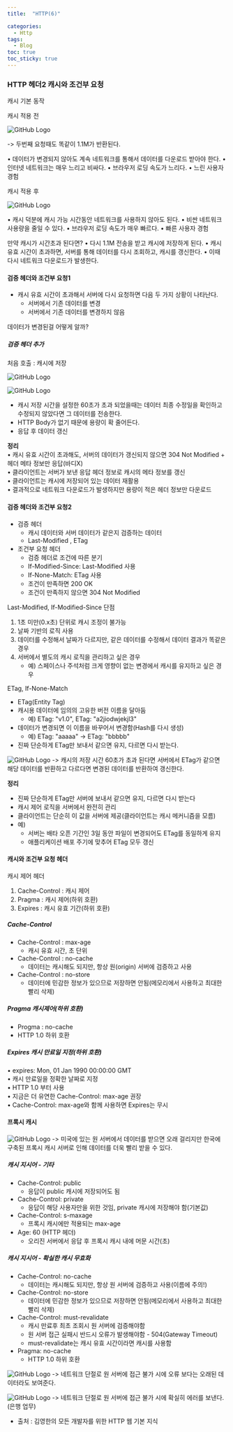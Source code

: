 ```yaml
---
title:  "HTTP(6)"

categories:
  - Http
tags:
  - Blog
toc: true
toc_sticky: true
---
```


### HTTP 헤더2 캐시와 조건부 요청

캐시 기본 동작

캐시 적용 전

![GitHub Logo](/image/casy.png)

-> 두번째 요청때도 똑같이 1.1M가 반환된다.

• 데이터가 변경되지 않아도 계속 네트워크를 통해서 데이터를 다운로드 받아야 한다.
• 인터넷 네트워크는 매우 느리고 비싸다.
• 브라우저 로딩 속도가 느리다.
• 느린 사용자 경험

캐시 적용 후

![GitHub Logo](/image/casy2.png)

• 캐시 덕분에 캐시 가능 시간동안 네트워크를 사용하지 않아도 된다.
• 비싼 네트워크 사용량을 줄일 수 있다.
• 브라우저 로딩 속도가 매우 빠르다.
• 빠른 사용자 경험

만약 캐시가 시간초과 된다면?
• 다시 1.1M 전송을 받고 캐시에 저장하게 된다.
• 캐시 유효 시간이 초과하면, 서버를 통해 데이터를 다시 조회하고, 캐시를 갱신한다.
• 이때 다시 네트워크 다운로드가 발생한다.

#### 검증 헤더와 조건부 요청1

- 캐시 유효 시간이 초과해서 서버에 다시 요청하면 다음 두 가지 상황이 나타난다.
    * 서버에서 기존 데이터를 변경
    * 서버에서 기존 데이터를 변경하지 않음

데이터가 변경된걸 어떻게 알까?

##### 검증 헤더 추가

처음 호출 : 캐시에 저장

![GitHub Logo](/image/casy3.png)

![GitHub Logo](/image/casy4.png)

- 캐시 저장 시간을 설정한 60초가 초과 되었을때는 데이터 최종 수정일을 확인하고 수정되지 않았다면 그 데이터를 전송한다.
- HTTP Body가 없기 때문에 용량이 확 줄어든다.
- 응답 후 데이터 갱신

**정리** </br>
• 캐시 유효 시간이 초과해도, 서버의 데이터가 갱신되지 않으면 304 Not Modified + 헤더 메타 정보만 응답(바디X)</br>
• 클라이언트는 서버가 보낸 응답 헤더 정보로 캐시의 메타 정보를 갱신</br>
• 클라이언트는 캐시에 저장되어 있는 데이터 재활용</br>
• 결과적으로 네트워크 다운로드가 발생하지만 용량이 적은 헤더 정보만 다운로드</br>

#### 검증 헤더와 조건부 요청2

- 검증 헤더
    * 캐시 데이터와 서버 데이터가 같은지 검증하는 데이터
    * Last-Modified , ETag
- 조건부 요청 헤더
    * 검증 헤더로 조건에 따른 분기
    * If-Modified-Since: Last-Modified 사용
    * If-None-Match: ETag 사용
    * 조건이 만족하면 200 OK
    * 조건이 만족하지 않으면 304 Not Modified

Last-Modified, If-Modified-Since 단점
1. 1초 미만(0.x초) 단위로 캐시 조정이 불가능
2. 날짜 기반의 로직 사용
3. 데이터를 수정해서 날짜가 다르지만, 같은 데이터를 수정해서 데이터 결과가 똑같은 경우
4. 서버에서 별도의 캐시 로직을 관리하고 싶은 경우
    * 예) 스페이스나 주석처럼 크게 영향이 없는 변경에서 캐시를 유지하고 싶은 경우

ETag, If-None-Match
- ETag(Entity Tag)
- 캐시용 데이터에 임의의 고유한 버전 이름을 달아둠
    * 예) ETag: "v1.0", ETag: "a2jiodwjekjl3"
- 데이터가 변경되면 이 이름을 바꾸어서 변경함(Hash를 다시 생성)
    * 예) ETag: "aaaaa" -> ETag: "bbbbb"
- 진짜 단순하게 ETag만 보내서 같으면 유지, 다르면 다시 받는다.

![GitHub Logo](/image/casy5.png)
-> 캐시의 저장 시간 60초가 초과 된다면 서버에서 ETag가 같으면 해당 데이터를 반환하고 다르다면 변경된 데이터를 반환하여 갱신한다.

**정리**

- 진짜 단순하게 ETag만 서버에 보내서 같으면 유지, 다르면 다시 받는다
- 캐시 제어 로직을 서버에서 완전히 관리
- 클라이언트는 단순히 이 값을 서버에 제공(클라이언트는 캐시 메커니즘을 모름)
- 예)
    * 서버는 배타 오픈 기간인 3일 동안 파일이 변경되어도 ETag를 동일하게 유지
    * 애플리케이션 배포 주기에 맞추어 ETag 모두 갱신

#### 캐시와 조건부 요청 헤더

캐시 제어 헤더
1. Cache-Control : 캐시 제어
2. Pragma : 캐시 제어(하위 호환)
3. Expires : 캐시 유효 기간(하위 호환)

##### Cache-Control

- Cache-Control : max-age
    * 캐시 유효 시간, 초 단위
- Cache-Control : no-cache
    * 데이터는 캐시해도 되지만, 항상 원(origin) 서버에 검증하고 사용
- Cache-Control : no-store
    * 데이터에 민감한 정보가 있으므로 저장하면 안됨(메모리에서 사용하고 최대한 빨리 삭제)

##### Pragma 캐시제어(하위 호환)

- Progma : no-cache
- HTTP 1.0 하위 호환

##### Expires 캐시 만료일 지정(하위 호환)

• expires: Mon, 01 Jan 1990 00:00:00 GMT</br>
• 캐시 만료일을 정확한 날짜로 지정</br>
• HTTP 1.0 부터 사용</br>
• 지금은 더 유연한 Cache-Control: max-age 권장</br>
• Cache-Control: max-age와 함께 사용하면 Expires는 무시</br>

#### 프록시 캐시

![GitHub Logo](/image/casy6.png)
-> 미국에 있는 원 서버에서 데이터를 받으면 오래 걸리지만 한국에 구축된 프록시 캐시 서버로 인해 데이터를 더욱 빨리 받을 수 있다.

##### 캐시 지시어 - 기타
- Cache-Control: public 
    * 응답이 public 캐시에 저장되어도 됨
- Cache-Control: private 
    * 응답이 해당 사용자만을 위한 것임, private 캐시에 저장해야 함(기본값)
- Cache-Control: s-maxage 
    * 프록시 캐시에만 적용되는 max-age
- Age: 60 (HTTP 헤더)
    * 오리진 서버에서 응답 후 프록시 캐시 내에 머문 시간(초)

##### 캐시 지시어 - 확실한 캐시 무효화

- Cache-Control: no-cache 
    * 데이터는 캐시해도 되지만, 항상 원 서버에 검증하고 사용(이름에 주의!)
- Cache-Control: no-store 
    * 데이터에 민감한 정보가 있으므로 저장하면 안됨(메모리에서 사용하고 최대한 빨리 삭제)
- Cache-Control: must-revalidate 
    * 캐시 만료후 최초 조회시 원 서버에 검증해야함
    * 원 서버 접근 실패시 반드시 오류가 발생해야함 - 504(Gateway Timeout)
    * must-revalidate는 캐시 유효 시간이라면 캐시를 사용함
- Pragma: no-cache 
    * HTTP 1.0 하위 호환

![GitHub Logo](/image/casy7.png)
-> 네트워크 단절로 원 서버에 접근 불가 시에 오류 보다는 오래된 데이터라도 보여준다.

![GitHub Logo](/image/casy8.png)
-> 네트워크 단절로 원 서버에 접근 불가 시에 확실히 에러를 보낸다.(은행 업무)

- 출처 : 김영한의 모든 개발자를 위한 HTTP 웹 기본 지식

